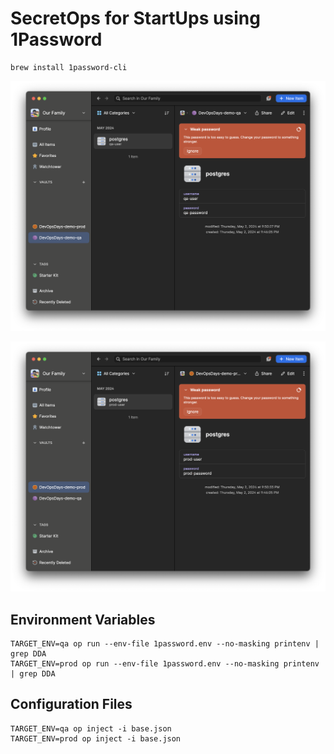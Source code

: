 # SecretOps for StartUps using 1Password

```shell
brew install 1password-cli
```

![qa vault screenshot](1password-qa.png)

![prod vault screenshot](1password-prod.png)

## Environment Variables

```
TARGET_ENV=qa op run --env-file 1password.env --no-masking printenv | grep DDA
TARGET_ENV=prod op run --env-file 1password.env --no-masking printenv | grep DDA
```

## Configuration Files

```
TARGET_ENV=qa op inject -i base.json
TARGET_ENV=prod op inject -i base.json
```
